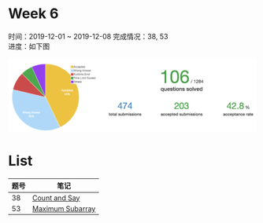 # Week 6

时间：2019-12-01 ~ 2019-12-08
完成情况：38, 53     
进度：如下图    

![](assets/w6_progress.png) 

# List  

| 题号 | 笔记 |  
|---|---|  
| 38 | [Count and Say](https://github.com/chenxinlong/leetcode/blob/master/algs/38.go)  
| 53 | [Maximum Subarray](https://github.com/chenxinlong/leetcode/blob/master/algs/53.go)
